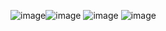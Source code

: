 ![image](https://user-images.githubusercontent.com/69020033/162989901-6aeadac0-e957-4bc4-b609-6cef15d1bbd8.png)![image](https://user-images.githubusercontent.com/69020033/162989900-924027a1-f51d-4000-811b-c2371b2045c1.png)
![image](https://user-images.githubusercontent.com/69020033/162990024-d044fd0e-e95a-4861-b6b9-9466ba411984.png)
![image](https://user-images.githubusercontent.com/69020033/162989969-84cc99ae-6eaf-486c-b437-5181d470df7a.png)
